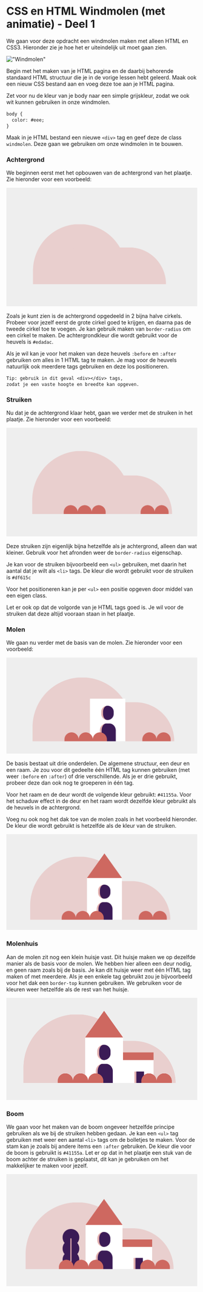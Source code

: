 # CSS en HTML Windmolen (met animatie) - Deel 1

We gaan voor deze opdracht een windmolen maken met alleen HTML en CSS3. Hieronder zie je hoe het er uiteindelijk uit moet gaan zien.

!["Windmolen"](../images/mill-example/windmill.gif)

Begin met het maken van je HTML pagina en de daarbij behorende standaard HTML structuur die je in de vorige lessen hebt geleerd. Maak ook een nieuw CSS bestand aan en voeg deze toe aan je HTML pagina.

Zet voor nu de kleur van je body naar een simple grijskleur, zodat we ook wit kunnen gebruiken in onze windmolen.

```
body {
  color: #eee;
}
```

Maak in je HTML bestand een nieuwe `<div>` tag en geef deze de class `windmolen`. Deze gaan we gebruiken om onze windmolen in te bouwen.

### Achtergrond

We beginnen eerst met het opbouwen van de achtergrond van het plaatje. Zie hieronder voor een voorbeeld:

!["Achtergrond"](../images/mill-example/hills.png)

Zoals je kunt zien is de achtergrond opgedeeld in 2 bijna halve cirkels. Probeer voor jezelf eerst de grote cirkel goed te krijgen, en daarna pas de tweede cirkel toe te voegen.
Je kan gebruik maken van `border-radius` om een cirkel te maken. De achtergrondkleur die wordt gebruikt voor de heuvels is `#edadac`.

Als je wil kan je voor het maken van deze heuvels `:before` en `:after` gebruiken om alles in 1 HTML tag te maken. Je mag voor de heuvels natuurlijk ook meerdere tags gebruiken en deze los positioneren.

```
Tip: gebruik in dit geval <div></div> tags,
zodat je een vaste hoogte en breedte kan opgeven.
```

### Struiken

Nu dat je de achtergrond klaar hebt, gaan we verder met de struiken in het plaatje. Zie hieronder voor een voorbeeld:

!["Struiken"](../images/mill-example/bushes.png)

Deze struiken zijn eigenlijk bijna hetzelfde als je achtergrond, alleen dan wat kleiner. Gebruik voor het afronden weer de `border-radius` eigenschap.

Je kan voor de struiken bijvoorbeeld een `<ul>` gebruiken, met daarin het aantal dat je wilt als `<li>` tags. De kleur die wordt gebruikt voor de struiken is `#df615c`

Voor het positioneren kan je per `<ul>` een positie opgeven door middel van een eigen class.

Let er ook op dat de volgorde van je HTML tags goed is. Je wil voor de struiken dat deze altijd vooraan staan in het plaatje.

### Molen

We gaan nu verder met de basis van de molen. Zie hieronder voor een voorbeeld:

!["Molen"](../images/mill-example/mill.png)

De basis bestaat uit drie onderdelen. De algemene structuur, een deur en een raam. Je zou voor dit gedeelte één HTML tag kunnen gebruiken (met weer `:before` en `:after`) of drie verschillende.
Als je er drie gebruikt, probeer deze dan ook nog te groeperen in één tag.

Voor het raam en de deur wordt de volgende kleur gebruikt: `#41155a`. Voor het schaduw effect in de deur en het raam wordt dezelfde kleur gebruikt als de heuvels in de achtergrond.

Voeg nu ook nog het dak toe van de molen zoals in het voorbeeld hieronder. De kleur die wordt gebruikt is hetzelfde als de kleur van de struiken.

!["Molen met dak"](../images/mill-example/mill-roof.png)

### Molenhuis

Aan de molen zit nog een klein huisje vast. Dit huisje maken we op dezelfde manier als de basis voor de molen. We hebben hier alleen een deur nodig, en geen raam zoals bij de basis.
Je kan dit huisje weer met één HTML tag maken of met meerdere. Als je een enkele tag gebruikt zou je bijvoorbeeld voor het dak een `border-top` kunnen gebruiken. We gebruiken voor de kleuren weer hetzelfde als de rest van het huisje.

!["Molenhuis"](../images/mill-example/mill-house.png)

### Boom

We gaan voor het maken van de boom ongeveer hetzelfde principe gebruiken als we bij de struiken hebben gedaan. Je kan een `<ul>` tag gebruiken met weer een aantal `<li>` tags om de bolletjes te maken. Voor de stam kan je zoals bij andere items een `:after` gebruiken. De kleur die voor de boom is gebruikt is `#41155a`. Let er op dat in het plaatje een stuk van de boom achter de struiken is geplaatst, dit kan je gebruiken om het makkelijker te maken voor jezelf.

!["Boom"](../images/mill-example/tree.png)
